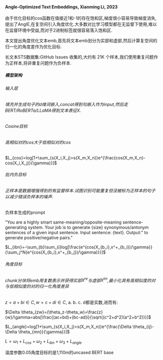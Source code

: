 #### Angle-Optimized Text Embeddings, Xianming Li, 2023

由于优化目标的cos函数在值接近1和-1的存在饱和区,梯度很小容易导致梯度消失,提出了AngIE,在复空间引入角度优化.大多数对比学习模型都在无监督下使用,难以在监督环境中受益,而对于2进制标签就很容易落入饱和区.

本文提出角度优化文本emb,首先将文本emb划分为实部和虚部,然后计算复空间的归一化的角度差作为优化目标.

长文本STS数据集:GitHub Issues 收集的,大约有 21K 个样本,我们使用重复问题作为正样本,将非重复问题作为负样本.

##### 模型架构

###### 输入层

###### 填充并生成句子的d维词嵌入,concat得到句嵌入作为input,然后走BERT/RoBERTa/LLaMA得到文本表征X.

###### Cosine目标

###### 高相似对的cos大于低相似对的cos

$L_{cos}=log[1+\sum_{s(X_i,X_j)>s(X_m,X_n)}e^{\frac{cos(X_m,X_n)-cos(X_i,X_j)}{\gamma}}]$

###### 批内负目标

###### 正样本是数据增强得到的有监督样本.试图识别可能重复但没被标为正样本的句子以减少错误负样本的噪声.

负样本生成的prompt

"You are a highly smart same-meaning/opposite-meaning sentence-generating system. Your job is to generate {size} synonymous/antonym sentences of a given input sentence. Input sentence: {text}. Output:” to generate positive/negative pairs."

$L_{ibn}=-\sum_{b}\sum_{i}log[\frac{e^{cos(X_{b_i},x^+_{b_i})/\gamma}}{\sum_j^N{e^{cos(X_{b_i},x^+_{b_j})/\gamma}}}]$

###### 角度目标

###### chunk分块将emb用复数表示并获得实部$X^{re}$与虚部$X^{im}$,最小化具有高相似度的对与低相似度的对的归一化角度差异

$z=a+bi \in C, w=c+di \in C$, a. b. c. d都是实数,进而有:

$\Delta \theta_{zw}=(\theta_z-\theta_w)=\frac{z}{w}/\gamma=abs[\frac{(ac+bd)+(bc-ad)i}{\sqrt{(c^2+d^2)(a^2+b^2)}}]$

$L_{angle}=log[1+\sum_{s(X_i,X_j)>s(X_m,X_n)}e^{\frac{\Delta \theta_{ij}-\Delta \theta_{mn}}{\gamma}}]$

$L=\omega_1+L_{cos}+\omega_2+L_{ibn}+\omega_3+L_{angle}$



温度参数0.05角度目标的是1,110m的uncased BERT base